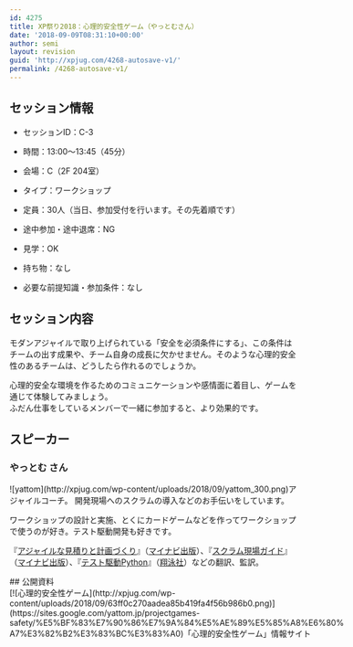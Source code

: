 ```yaml
---
id: 4275
title: XP祭り2018：心理的安全性ゲーム（やっとむさん）
date: '2018-09-09T08:31:10+00:00'
author: semi
layout: revision
guid: 'http://xpjug.com/4268-autosave-v1/'
permalink: /4268-autosave-v1/
---
```


## セッション情報

- セッションID：C-3
- 時間：13:00～13:45（45分）
- 会場：C（2F 204室）
- タイプ：ワークショップ

- 定員：30人（当日、参加受付を行います。その先着順です）
- 途中参加・途中退席：NG
- 見学：OK
- 持ち物：なし
- 必要な前提知識・参加条件：なし

## セッション内容

モダンアジャイルで取り上げられている「安全を必須条件にする」、この条件はチームの出す成果や、チーム自身の成長に欠かせません。そのような心理的安全性のあるチームは、どうしたら作れるのでしょうか。

心理的安全な環境を作るためのコミュニケーションや感情面に着目し、ゲームを通じて体験してみましょう。  
 ふだん仕事をしているメンバーで一緒に参加すると、より効果的です。

## スピーカー

### やっとむ さん

<div class="profile">![yattom](http://xpjug.com/wp-content/uploads/2018/09/yattom_300.png)アジャイルコーチ。  
開発現場へのスクラムの導入などのお手伝いをしています。

ワークショップの設計と実施、とくにカードゲームなどを作ってワークショップで使うのが好き。テスト駆動開発も好きです。

『[アジャイルな見積りと計画づくり](https://book.mynavi.jp/ec/products/detail/id=22141)』（[マイナビ出版](http://pub.mynavi.jp/)）、『[スクラム現場ガイド](https://book.mynavi.jp/ec/products/detail/id=50668)』（[マイナビ出版](http://pub.mynavi.jp/)）、『[テスト駆動Python](https://www.shoeisha.co.jp/book/detail/9784798157603)』（[翔泳社](https://www.shoeisha.co.jp/)）などの翻訳、監訳。

</div>## 公開資料

<div class="wp-caption alignnone" id="attachment_4519" style="width: 590px">[![心理的安全性ゲーム](http://xpjug.com/wp-content/uploads/2018/09/63ff0c270aadea85b419fa4f56b986b0.png)](https://sites.google.com/yattom.jp/projectgames-safety/%E5%BF%83%E7%90%86%E7%9A%84%E5%AE%89%E5%85%A8%E6%80%A7%E3%82%B2%E3%83%BC%E3%83%A0)「心理的安全性ゲーム」情報サイト

</div>